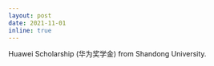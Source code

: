 ```yaml
---
layout: post
date: 2021-11-01
inline: true
---
```


Huawei Scholarship (华为奖学金) from Shandong University.